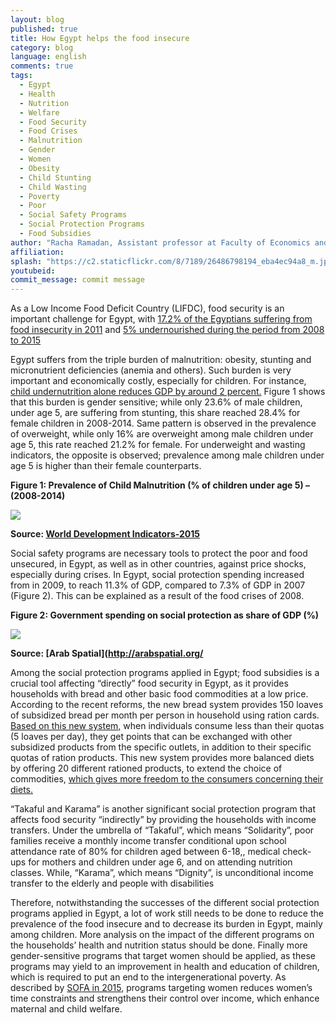 ```yaml
---
layout: blog
published: true
title: How Egypt helps the food insecure
category: blog
language: english
comments: true
tags: 
  - Egypt
  - Health
  - Nutrition
  - Welfare
  - Food Security
  - Food Crises
  - Malnutrition
  - Gender
  - Women
  - Obesity
  - Child Stunting
  - Child Wasting
  - Poverty
  - Poor
  - Social Safety Programs
  - Social Protection Programs
  - Food Subsidies
author: "Racha Ramadan, Assistant professor at Faculty of Economics and Political Science- Cairo University"
affiliation: 
splash: "https://c2.staticflickr.com/8/7189/26486798194_eba4ec94a8_m.jpg"
youtubeid: 
commit_message: commit message
---
```

As a Low Income Food Deficit Country (LIFDC), food security is an important challenge for Egypt, with [17.2% of the Egyptians suffering from food insecurity in 2011](https://www.wfp.org/content/egypt-status-poverty-food-security-analysis-policy-recommendations-may-2013) and [5% undernourished during the period from 2008 to 2015](http://data.worldbank.org/products/wdi)<!-- more -->

Egypt suffers from the triple burden of malnutrition: obesity, stunting and micronutrient deficiencies (anemia and others). Such burden is very important and economically costly, especially for children. For instance, [child undernutrition alone reduces GDP by around 2 percent.](http://documents.wfp.org/stellent/groups/public/documents/ena/wfp257519.pdf) Figure 1 shows that this burden is gender sensitive; while only 23.6% of male children, under age 5, are suffering from stunting, this share reached 28.4% for female children in 2008-2014. Same pattern is observed in the prevalence of overweight, while only 16% are overweight among male children under age 5, this rate reached 21.2% for female. For underweight and wasting indicators, the opposite is observed; prevalence among male children under age 5 is higher than their female counterparts.


**Figure  1:  Prevalence of Child Malnutrition (% of children under age 5) – (2008-2014)**

![](https://c2.staticflickr.com/8/7740/26813537335_57af1a15b7.jpg)

**Source: [World Development Indicators-2015](http://data.worldbank.org/products/wdi)**

Social safety programs are necessary tools to protect the poor and food unsecured, in Egypt, as well as in other countries, against price shocks, especially during crises. In Egypt, social protection spending increased from in 2009, to reach 11.3% of GDP, compared to 7.3% of GDP in 2007 (Figure 2). This can be explained as a result of the food crises of 2008.


**Figure  2: Government spending on social protection as share of GDP (%)**

![](https://c2.staticflickr.com/8/7474/26539912210_031af8523c.jpg)

**Source: [Arab Spatial](http://arabspatial.org/**


Among the social protection programs applied in Egypt; food subsidies is a crucial tool affecting “directly” food security in Egypt, as it provides households with bread and other basic food commodities at a low price. According to the recent reforms, the new bread system provides 150 loaves of subsidized bread per month per person in household using ration cards.   [Based on this new system,](http://www.msit.gov.eg/mss/) when individuals consume less than their quotas (5 loaves per day), they get points that can be exchanged with other subsidized products from the specific outlets, in addition to their specific quotas of ration products. This new system provides more balanced diets by offering 20 different rationed products, to extend the choice of commodities, [which gives more freedom to the consumers concerning their diets.](http://www.fao.org/3/a-i4644e.pdf)


“Takaful and Karama” is another significant social protection program that affects food security “indirectly” by providing the households with income transfers. Under the umbrella of “Takaful”, which means “Solidarity”, poor families receive a monthly income transfer conditional upon school attendance rate of 80% for children aged between 6-18,, medical check-ups for mothers and children under age 6, and on attending nutrition classes. While, “Karama”, which means “Dignity”, is unconditional income transfer to the elderly and people with disabilities


Therefore, notwithstanding the successes of the different social protection programs applied in Egypt, a lot of work still needs to be done to reduce the prevalence of the food insecure and to decrease its burden in Egypt, mainly among children. More analysis on the impact of the different programs on the households’ health and nutrition status should be done. Finally more gender-sensitive programs that target women should be applied, as these programs may yield to an improvement in health and education of children, which is required to put an end to the intergenerational poverty. As described by [SOFA in 2015](http://www.fao.org/documents/card/en/c/ab825d80-c277-4f12-be11-fb4b384cee35/), programs targeting women reduces women’s time constraints and strengthens their control over income, which enhance maternal and child welfare.